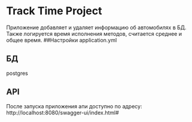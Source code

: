# Track Time Project
Приложение добавляет и удаляет информацию об автомобилях в БД.
Также логируется время исполнения методов, считается среднее и общее время.
##Настройки 
application.yml
## БД  
postgres

## API
После запуска приложения апи доступно по адресу:
http://localhost:8080/swagger-ui/index.html#